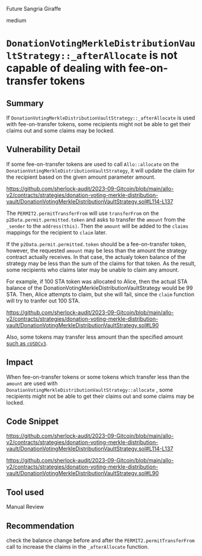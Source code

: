 Future Sangria Giraffe

medium

# `DonationVotingMerkleDistributionVaultStrategy::_afterAllocate` is not capable of dealing with fee-on-transfer tokens
## Summary

If `DonationVotingMerkleDistributionVaultStrategy::_afterAllocate` is used with fee-on-transfer tokens,
some recipients might not be able to get their claims out and some claims may be locked.


## Vulnerability Detail

If some fee-on-transfer tokens are used to call `Allo::allocate` on the `DonationVotingMerkleDistributionVaultStrategy`,
it will update the claim for the recipient based on the given amount parameter amount.

https://github.com/sherlock-audit/2023-09-Gitcoin/blob/main/allo-v2/contracts/strategies/donation-voting-merkle-distribution-vault/DonationVotingMerkleDistributionVaultStrategy.sol#L114-L137

The `PERMIT2.permitTransferFrom` will use `transferFrom` on the `p2Data.permit.permitted.token` and asks to transfer the `amount` from the `_sender` to the `address(this)`.
Then the `amount` will be added to the `claims` mappings for the recipient to `claim` later.

If the `p2Data.permit.permitted.token` should be a fee-on-transfer token, however, the requested `amount` may be less than the amount the strategy contract actually receives.
In that case, the actualy token balance of the strategy may be less than the sum of the claims for that token.
As the result, some recipients who claims later may be unable to claim any amount.

For example, if 100 STA token was allocated to Alice, then the actual STA balance of the DonationVotingMerkleDistributionVaultStrategy would be 99 STA.
Then, Alice attempts to claim, but she will fail, since the `claim` function will try to tranfer out 100 STA.

https://github.com/sherlock-audit/2023-09-Gitcoin/blob/main/allo-v2/contracts/strategies/donation-voting-merkle-distribution-vault/DonationVotingMerkleDistributionVaultStrategy.sol#L90

Also, some tokens may transfer less amount than the specified amount [such as `cUSDCv3`](https://github.com/d-xo/weird-erc20#transfer-of-less-than-amount).

## Impact

When fee-on-transfer tokens or some tokens which transfer less than the `amount` are used with `DonationVotingMerkleDistributionVaultStrategy::allocate` ,
some recipients might not be able to get their claims out and some claims may be locked.


## Code Snippet

https://github.com/sherlock-audit/2023-09-Gitcoin/blob/main/allo-v2/contracts/strategies/donation-voting-merkle-distribution-vault/DonationVotingMerkleDistributionVaultStrategy.sol#L114-L137

https://github.com/sherlock-audit/2023-09-Gitcoin/blob/main/allo-v2/contracts/strategies/donation-voting-merkle-distribution-vault/DonationVotingMerkleDistributionVaultStrategy.sol#L90

## Tool used

Manual Review

## Recommendation

check the balance change before and after the `PERMIT2.permitTransferFrom` call to increase the claims in the `_afterAllocate` function.

